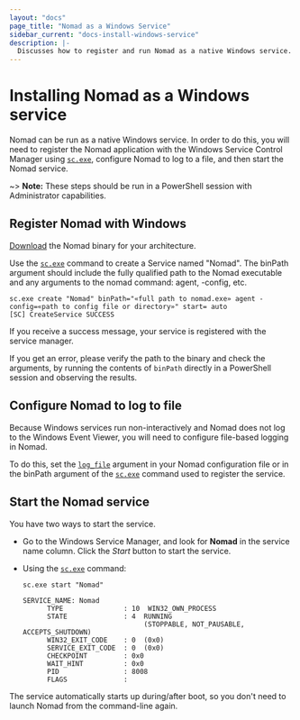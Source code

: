 ```yaml
---
layout: "docs"
page_title: "Nomad as a Windows Service"
sidebar_current: "docs-install-windows-service"
description: |-
  Discusses how to register and run Nomad as a native Windows service.
---
```


# Installing Nomad as a Windows service

Nomad can be run as a native Windows service. In order to do this, you will need
to register the Nomad application with the Windows Service Control Manager using
[`sc.exe`], configure Nomad to log to a file, and then start the Nomad service.

~> **Note:** These steps should be run in a PowerShell session with Administrator
  capabilities.

## Register Nomad with Windows

[Download] the Nomad binary for your architecture.

Use the [`sc.exe`] command to create a Service named "Nomad". The binPath
argument should include the fully qualified path to the Nomad executable and any
arguments to the nomad command: agent, -config, etc.

```plaintext
sc.exe create "Nomad" binPath="«full path to nomad.exe» agent -config=«path to config file or directory»" start= auto
[SC] CreateService SUCCESS
```

If you receive a success message, your service is registered with the service
manager.

If you get an error, please verify the path to the binary and check the
arguments, by running the contents of `binPath` directly in a PowerShell session
and observing the results.

## Configure Nomad to log to file

Because Windows services run non-interactively and Nomad does not log to the
Windows Event Viewer, you will need to configure file-based logging in Nomad.

To do this, set the [`log_file`][logging] argument in your Nomad configuration
file or in the binPath argument of the [`sc.exe`] command used to register the
service.

## Start the Nomad service

You have two ways to start the service.

- Go to the Windows Service Manager, and look for **Nomad** in the service name
  column. Click the _Start_ button to start the service.

- Using the [`sc.exe`] command:

    ```plaintext
    sc.exe start "Nomad"

    SERVICE_NAME: Nomad
          TYPE               : 10  WIN32_OWN_PROCESS
          STATE              : 4  RUNNING
                                  (STOPPABLE, NOT_PAUSABLE, ACCEPTS_SHUTDOWN)
          WIN32_EXIT_CODE    : 0  (0x0)
          SERVICE_EXIT_CODE  : 0  (0x0)
          CHECKPOINT         : 0x0
          WAIT_HINT          : 0x0
          PID                : 8008
          FLAGS              :
    ```

The service automatically starts up during/after boot, so you don't need to
launch Nomad from the command-line again.

[`sc.exe`]: https://msdn.microsoft.com/en-us/library/windows/desktop/ms682107(v=vs.85).aspx
[Download]: /downloads.html
[logging]: /docs/configuration/index.html#log_file
